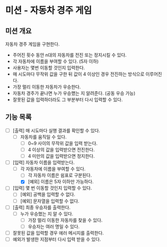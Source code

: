 # 미션 - 자동차 경주 게임

## 미션 개요

자동차 경주 게임을 구현한다.

- 주어진 횟수 동안 n대의 자동차를 전진 또는 정지시킬 수 있다.
- 각 자동차에 이름을 부여할 수 있다. (5자 이하)
- 사용자는 몇번 이동할 것인지 입력한다.
- 매 시도마다 무작위 값을 구한 뒤 값이 4 이상인 경우 전진하는 방식으로 이루어진다.
- 가장 멀리 이동한 자동차가 우승한다.
- 자동차 경주가 끝나면 누가 우승헀는 지 알려준다. (공동 우승 가능)
- 잘못된 값을 입력하더라도 그 부분부터 다시 입력할 수 있다.

## 기능 목록

- [ ] [출력] 매 시도마다 실행 결과를 확인할 수 있다.
    - [ ] 자동차를 움직일 수 있다.
        - [ ] 0~9 사이의 무작위 값을 입력 받는다.
        - [ ] 4 이상의 값을 입력받으면 전진한다.
        - [ ] 4 미만의 값을 입력받으면 정지한다.
- [ ] [입력] 자동차 이름을 입력받는다.
    - [ ] 각 자동차에 이름을 부여할 수 있다.
        - [ ] 각 자동차 이름은 쉼표로 구분된다.
        - [x] [예외] 이름은 5자 이하만 가능하다.
- [ ] [입력] 몇 번 이동할 것인지 입력할 수 있다.
    - [ ] [예외] 공백을 입력할 수 없다.
    - [ ] [예외] 문자열을 입력할 수 없다.
- [ ] [출력] 최종 우승자를 출력한다.
    - [ ] 누가 우승했는 지 알 수 있다.
        - [ ] 가장 멀리 이동한 자동차를 찾을 수 있다.
        - [ ] 우승자는 여러 명일 수 있다.
- [ ] 잘못된 값을 입력할 경우 에러 메시지를 출력한다.
- [ ] 예외가 발생한 지점부터 다시 입력 받을 수 있다.
